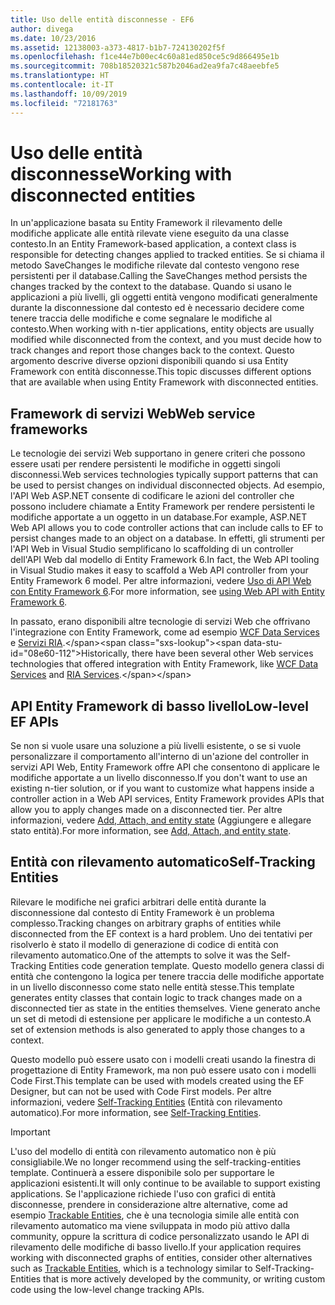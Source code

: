```yaml
---
title: Uso delle entità disconnesse - EF6
author: divega
ms.date: 10/23/2016
ms.assetid: 12138003-a373-4817-b1b7-724130202f5f
ms.openlocfilehash: f1ce44e7b00ec4c60a81ed850ce5c9d866495e1b
ms.sourcegitcommit: 708b18520321c587b2046ad2ea9fa7c48aeebfe5
ms.translationtype: HT
ms.contentlocale: it-IT
ms.lasthandoff: 10/09/2019
ms.locfileid: "72181763"
---
```

# <a name="working-with-disconnected-entities"></a><span data-ttu-id="08e60-102">Uso delle entità disconnesse</span><span class="sxs-lookup"><span data-stu-id="08e60-102">Working with disconnected entities</span></span>
<span data-ttu-id="08e60-103">In un'applicazione basata su Entity Framework il rilevamento delle modifiche applicate alle entità rilevate viene eseguito da una classe contesto.</span><span class="sxs-lookup"><span data-stu-id="08e60-103">In an Entity Framework-based application, a context class is responsible for detecting changes applied to tracked entities.</span></span> <span data-ttu-id="08e60-104">Se si chiama il metodo SaveChanges le modifiche rilevate dal contesto vengono rese persistenti per il database.</span><span class="sxs-lookup"><span data-stu-id="08e60-104">Calling the SaveChanges method persists the changes tracked by the context to the database.</span></span> <span data-ttu-id="08e60-105">Quando si usano le applicazioni a più livelli, gli oggetti entità vengono modificati generalmente durante la disconnessione dal contesto ed è necessario decidere come tenere traccia delle modifiche e come segnalare le modifiche al contesto.</span><span class="sxs-lookup"><span data-stu-id="08e60-105">When working with n-tier applications, entity objects are usually modified while disconnected from the context, and you must decide how to track changes and report those changes back to the context.</span></span> <span data-ttu-id="08e60-106">Questo argomento descrive diverse opzioni disponibili quando si usa Entity Framework con entità disconnesse.</span><span class="sxs-lookup"><span data-stu-id="08e60-106">This topic discusses different options that are available when using Entity Framework with disconnected entities.</span></span>   

## <a name="web-service-frameworks"></a><span data-ttu-id="08e60-107">Framework di servizi Web</span><span class="sxs-lookup"><span data-stu-id="08e60-107">Web service frameworks</span></span>

<span data-ttu-id="08e60-108">Le tecnologie dei servizi Web supportano in genere criteri che possono essere usati per rendere persistenti le modifiche in oggetti singoli disconnessi.</span><span class="sxs-lookup"><span data-stu-id="08e60-108">Web services technologies typically support patterns that can be used to persist changes on individual disconnected objects.</span></span> <span data-ttu-id="08e60-109">Ad esempio, l'API Web ASP.NET consente di codificare le azioni del controller che possono includere chiamate a Entity Framework per rendere persistenti le modifiche apportate a un oggetto in un database.</span><span class="sxs-lookup"><span data-stu-id="08e60-109">For example, ASP.NET Web API allows you to code controller actions that can include calls to EF to persist changes made to an object on a database.</span></span> <span data-ttu-id="08e60-110">In effetti, gli strumenti per l'API Web in Visual Studio semplificano lo scaffolding di un controller dell'API Web dal modello di Entity Framework 6.</span><span class="sxs-lookup"><span data-stu-id="08e60-110">In fact, the Web API tooling in Visual Studio makes it easy to scaffold a Web API controller from your Entity Framework 6 model.</span></span> <span data-ttu-id="08e60-111">Per altre informazioni, vedere [Uso di API Web con Entity Framework 6](https://docs.microsoft.com/aspnet/web-api/overview/data/using-web-api-with-entity-framework/).</span><span class="sxs-lookup"><span data-stu-id="08e60-111">For more information, see [using Web API with Entity Framework 6](https://docs.microsoft.com/aspnet/web-api/overview/data/using-web-api-with-entity-framework/).</span></span>   

<span data-ttu-id="08e60-112">In passato, erano disponibili altre tecnologie di servizi Web che offrivano l'integrazione con Entity Framework, come ad esempio [WCF Data Services](https://docs.microsoft.com/dotnet/framework/data/wcf/create-a-data-service-using-an-adonet-ef-data-wcf) e [Servizi RIA](https://docs.microsoft.com/previous-versions/dotnet/wcf-ria/ee707344(v=vs.91)).</span><span class="sxs-lookup"><span data-stu-id="08e60-112">Historically, there have been several other Web services technologies that offered integration with Entity Framework, like [WCF Data Services](https://docs.microsoft.com/dotnet/framework/data/wcf/create-a-data-service-using-an-adonet-ef-data-wcf) and [RIA Services](https://docs.microsoft.com/previous-versions/dotnet/wcf-ria/ee707344(v=vs.91)).</span></span>

## <a name="low-level-ef-apis"></a><span data-ttu-id="08e60-113">API Entity Framework di basso livello</span><span class="sxs-lookup"><span data-stu-id="08e60-113">Low-level EF APIs</span></span>

<span data-ttu-id="08e60-114">Se non si vuole usare una soluzione a più livelli esistente, o se si vuole personalizzare il comportamento all'interno di un'azione del controller in servizi API Web, Entity Framework offre API che consentono di applicare le modifiche apportate a un livello disconnesso.</span><span class="sxs-lookup"><span data-stu-id="08e60-114">If you don't want to use an existing n-tier solution, or if you want to customize what happens inside a controller action in a Web API services, Entity Framework provides APIs that allow you to apply changes made on a disconnected tier.</span></span> <span data-ttu-id="08e60-115">Per altre informazioni, vedere [Add, Attach, and entity state](~/ef6/saving/change-tracking/entity-state.md) (Aggiungere e allegare stato entità).</span><span class="sxs-lookup"><span data-stu-id="08e60-115">For more information, see [Add, Attach, and entity state](~/ef6/saving/change-tracking/entity-state.md).</span></span>  

## <a name="self-tracking-entities"></a><span data-ttu-id="08e60-116">Entità con rilevamento automatico</span><span class="sxs-lookup"><span data-stu-id="08e60-116">Self-Tracking Entities</span></span>  

<span data-ttu-id="08e60-117">Rilevare le modifiche nei grafici arbitrari delle entità durante la disconnessione dal contesto di Entity Framework è un problema complesso.</span><span class="sxs-lookup"><span data-stu-id="08e60-117">Tracking changes on arbitrary graphs of entities while disconnected from the EF context is a hard problem.</span></span> <span data-ttu-id="08e60-118">Uno dei tentativi per risolverlo è stato il modello di generazione di codice di entità con rilevamento automatico.</span><span class="sxs-lookup"><span data-stu-id="08e60-118">One of the attempts to solve it was the Self-Tracking Entities code generation template.</span></span> <span data-ttu-id="08e60-119">Questo modello genera classi di entità che contengono la logica per tenere traccia delle modifiche apportate in un livello disconnesso come stato nelle entità stesse.</span><span class="sxs-lookup"><span data-stu-id="08e60-119">This template generates entity classes that contain logic to track changes made on a disconnected tier as state in the entities themselves.</span></span> <span data-ttu-id="08e60-120">Viene generato anche un set di metodi di estensione per applicare le modifiche a un contesto.</span><span class="sxs-lookup"><span data-stu-id="08e60-120">A set of extension methods is also generated to apply those changes to a context.</span></span>

<span data-ttu-id="08e60-121">Questo modello può essere usato con i modelli creati usando la finestra di progettazione di Entity Framework, ma non può essere usato con i modelli Code First.</span><span class="sxs-lookup"><span data-stu-id="08e60-121">This template can be used with models created using the EF Designer, but can not be used with Code First models.</span></span> <span data-ttu-id="08e60-122">Per altre informazioni, vedere [Self-Tracking Entities](self-tracking-entities/index.md) (Entità con rilevamento automatico).</span><span class="sxs-lookup"><span data-stu-id="08e60-122">For more information, see [Self-Tracking Entities](self-tracking-entities/index.md).</span></span>  

> [!IMPORTANT]
> <span data-ttu-id="08e60-123">L'uso del modello di entità con rilevamento automatico non è più consigliabile.</span><span class="sxs-lookup"><span data-stu-id="08e60-123">We no longer recommend using the self-tracking-entities template.</span></span> <span data-ttu-id="08e60-124">Continuerà a essere disponibile solo per supportare le applicazioni esistenti.</span><span class="sxs-lookup"><span data-stu-id="08e60-124">It will only continue to be available to support existing applications.</span></span> <span data-ttu-id="08e60-125">Se l'applicazione richiede l'uso con grafici di entità disconnesse, prendere in considerazione altre alternative, come ad esempio [Trackable Entities](https://trackableentities.github.io/), che è una tecnologia simile alle entità con rilevamento automatico ma viene sviluppata in modo più attivo dalla community, oppure la scrittura di codice personalizzato usando le API di rilevamento delle modifiche di basso livello.</span><span class="sxs-lookup"><span data-stu-id="08e60-125">If your application requires working with disconnected graphs of entities, consider other alternatives such as [Trackable Entities](https://trackableentities.github.io/), which is a technology similar to Self-Tracking-Entities that is more actively developed by the community, or writing custom code using the low-level change tracking APIs.</span></span>
